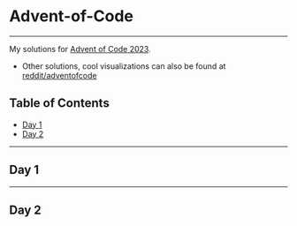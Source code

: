 <!-- omit in toc -->
# Advent-of-Code

<!-- <div align="center"> -->
<!--     <img src="https://img.shields.io/badge/Day%20📅-25-blue"> -->
<!--     <img src="https://img.shields.io/badge/Stars%20⭐-41/50-yellow"> -->
<!--     <img src="https://img.shields.io/badge/Days%20Completed-20/25-red"> -->
<!-- </div> -->
<!---->
<!-- ![d14p1](/imgs/aoc2022.png) -->

-------

My solutions for [Advent of Code 2023](https://adventofcode.com/2023).

- Other solutions, cool visualizations can also be found at [reddit/adventofcode](https://www.reddit.com/r/adventofcode/)

<!-- omit in toc -->
## Table of Contents

<!-- vim-markdown-toc GFM -->

* [Day 1](#day-1)
* [Day 2](#day-2)

<!-- vim-markdown-toc -->

-------

## Day 1

-------

## Day 2

